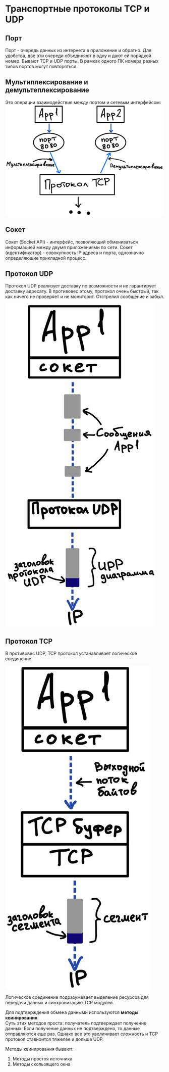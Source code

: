 # Транспортные протоколы TCP и UDP

## Порт
Порт - очередь данных из интернета в приложение и обратно. Для удобства, две эти 
очереди объединяют в одну и дают ей порядкой номер. Бывают TCP и UDP порты. В рамках одного ПК номера разных 
типов портов могут повторяться.

## Мультиплексирование и демультеплексирование
Это операции взаимодействия между портом и сетевым интерфейсом:
![multiplexing.png](../../img/computer_network/multiplexing.png) 

## Сокет
Сокет (Socket API) - интерфейс, позволяющий обмениваться информацией между двумя приложениями по сети.
Сокет (идентификатор) - совокупность IP адреса и порта, однозначно определяющие прикладной процесс.

## Протокол UDP
Протокол UDP реализует доставку по возможности и не гарантирует доставку адресату. 
В противовес этому, протокол очень быстрый, так как ничего не проверяет и не мониторит. 
Отстрелил сообщение и забыл.

![udp_scheme.png](../../img/computer_network/udp_scheme.png)

## Протокол TCP
В противовес UDP, TCP протокол устанавливает логическое соединение.

![tcp_scheme.png](../../img/computer_network/tcp_scheme.png)

Логическое соединение подразумевает выделение ресурсов для передачи данных и синхронизацию TCP модулей.

Для подтверждения обмена данными используются **методы квинирования**.  
Суть этих методов проста: получатель подтверждает получение данных. Если получение данных не 
подтверждено, то данные отправляются еще раз. Однако все это увеличивает сложность и TCP протокол 
ставноится тяжелее и дольше UDP.

Методы квинирования бывают:  
1) Методы простоя источника
2) Методы скользящего окна